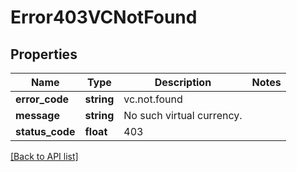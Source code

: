 # Error403VCNotFound

## Properties

Name | Type | Description | Notes
------------ | ------------- | ------------- | -------------
**error_code** | **string** | vc.not.found |
**message** | **string** | No such virtual currency. |
**status_code** | **float** | 403 |

[[Back to API list]](../../README.md#api-endpoints)
